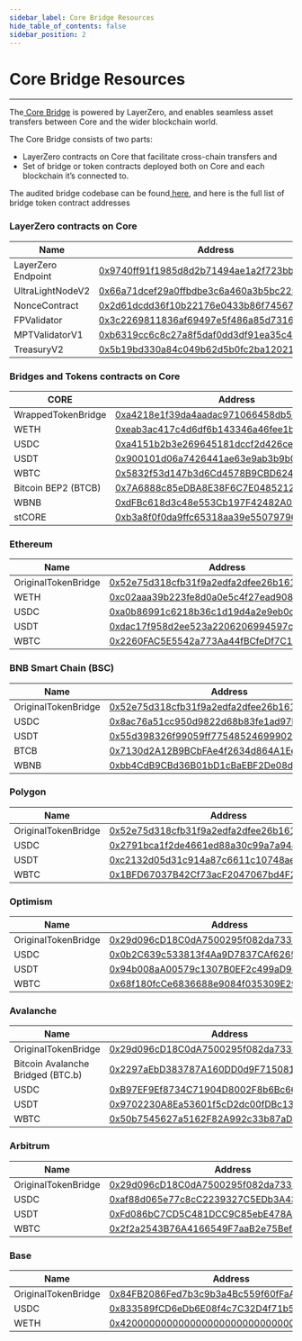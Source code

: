 ```yaml
---
sidebar_label: Core Bridge Resources
hide_table_of_contents: false
sidebar_position: 2
---
```


# Core Bridge Resources

---

The[ Core Bridge](https://bridge.coredao.org/) is powered by LayerZero, and enables seamless asset transfers between Core and the wider blockchain world.

The Core Bridge consists of two parts:

- LayerZero contracts on Core that facilitate cross-chain transfers and
- Set of bridge or token contracts deployed both on Core and each blockchain it’s connected to.

The audited bridge codebase can be found[ here](https://github.com/LayerZero-Labs/wrapped-asset-bridge), and here is the full list of bridge token contract addresses

### LayerZero contracts on Core

| Name               | Address                                                                                                                   |
| ------------------ | ------------------------------------------------------------------------------------------------------------------------- |
| LayerZero Endpoint | [0x9740ff91f1985d8d2b71494ae1a2f723bb3ed9e4](https://scan.coredao.org/address/0x9740ff91f1985d8d2b71494ae1a2f723bb3ed9e4) |
| UltraLightNodeV2   | [0x66a71dcef29a0ffbdbe3c6a460a3b5bc225cd675](https://scan.coredao.org/address/0x66a71dcef29a0ffbdbe3c6a460a3b5bc225cd675) |
| NonceContract      | [0x2d61dcdd36f10b22176e0433b86f74567d529aaa](https://scan.coredao.org/address/0x2d61dcdd36f10b22176e0433b86f74567d529aaa) |
| FPValidator        | [0x3c2269811836af69497e5f486a85d7316753cf62](https://scan.coredao.org/address/0x3c2269811836af69497e5f486a85d7316753cf62) |
| MPTValidatorV1     | [0xb6319cc6c8c27a8f5daf0dd3df91ea35c4720dd7](https://scan.coredao.org/address/0xb6319cc6c8c27a8f5daf0dd3df91ea35c4720dd7) |
| TreasuryV2         | [0x5b19bd330a84c049b62d5b0fc2ba120217a18c1c](https://scan.coredao.org/address/0x5b19bd330a84c049b62d5b0fc2ba120217a18c1c) |

### Bridges and Tokens contracts on Core

| CORE                | Address                                                                                                                   |
| ------------------- | ------------------------------------------------------------------------------------------------------------------------- |
| WrappedTokenBridge  | [0xa4218e1f39da4aadac971066458db56e901bcbde](https://scan.coredao.org/address/0xa4218e1f39da4aadac971066458db56e901bcbde) |
| WETH                | [0xeab3ac417c4d6df6b143346a46fee1b847b50296](https://scan.coredao.org/address/0xeab3ac417c4d6df6b143346a46fee1b847b50296) |
| USDC                | [0xa4151b2b3e269645181dccf2d426ce75fcbdeca9](https://scan.coredao.org/address/0xa4151b2b3e269645181dccf2d426ce75fcbdeca9) |
| USDT                | [0x900101d06a7426441ae63e9ab3b9b0f63be145f1](https://scan.coredao.org/address/0x900101d06a7426441ae63e9ab3b9b0f63be145f1) |
| WBTC                | [0x5832f53d147b3d6Cd4578B9CBD62425C7ea9d0Bd](https://scan.coredao.org/address/0x5832f53d147b3d6Cd4578B9CBD62425C7ea9d0Bd) |
| Bitcoin BEP2 (BTCB) | [0x7A6888c85eDBA8E38F6C7E0485212da602761C08](https://scan.coredao.org/address/0x7A6888c85eDBA8E38F6C7E0485212da602761C08) |
| WBNB                | [0xdFBc618d3c48e553Cb197F42482A0795bef7fe28](https://scan.coredao.org/address/0xdFBc618d3c48e553Cb197F42482A0795bef7fe28) |
| stCORE              | [0xb3a8f0f0da9ffc65318aa39e55079796093029ad](https://scan.coredao.org/token/0xb3a8f0f0da9ffc65318aa39e55079796093029ad)   |

### Ethereum

| Name                | Address                                                                                                               |
| ------------------- | --------------------------------------------------------------------------------------------------------------------- |
| OriginalTokenBridge | [0x52e75d318cfb31f9a2edfa2dfee26b161255b233](https://etherscan.io/address/0x52e75d318cfb31f9a2edfa2dfee26b161255b233) |
| WETH                | [0xc02aaa39b223fe8d0a0e5c4f27ead9083c756cc2](https://etherscan.io/address/0xc02aaa39b223fe8d0a0e5c4f27ead9083c756cc2) |
| USDC                | [0xa0b86991c6218b36c1d19d4a2e9eb0ce3606eb48](https://etherscan.io/address/0xa0b86991c6218b36c1d19d4a2e9eb0ce3606eb48) |
| USDT                | [0xdac17f958d2ee523a2206206994597c13d831ec7](https://etherscan.io/address/0xdac17f958d2ee523a2206206994597c13d831ec7) |
| WBTC                | [0x2260FAC5E5542a773Aa44fBCfeDf7C193bc2C599](https://etherscan.io/address/0x2260FAC5E5542a773Aa44fBCfeDf7C193bc2C599) |

### BNB Smart Chain (BSC)

| Name                | Address                                                                                                              |
| ------------------- | -------------------------------------------------------------------------------------------------------------------- |
| OriginalTokenBridge | [0x52e75d318cfb31f9a2edfa2dfee26b161255b233](https://bscscan.com/address/0x52e75d318cfb31f9a2edfa2dfee26b161255b233) |
| USDC                | [0x8ac76a51cc950d9822d68b83fe1ad97b32cd580d](https://bscscan.com/address/0x8ac76a51cc950d9822d68b83fe1ad97b32cd580d) |
| USDT                | [0x55d398326f99059ff775485246999027b3197955](https://bscscan.com/address/0x55d398326f99059ff775485246999027b3197955) |
| BTCB                | [0x7130d2A12B9BCbFAe4f2634d864A1Ee1Ce3Ead9c](https://bscscan.com/address/0x7130d2A12B9BCbFAe4f2634d864A1Ee1Ce3Ead9c) |
| WBNB                | [0xbb4CdB9CBd36B01bD1cBaEBF2De08d9173bc095c](https://bscscan.com/address/0xbb4CdB9CBd36B01bD1cBaEBF2De08d9173bc095c) |

### Polygon

| Name                | Address                                                                                                                  |
| ------------------- | ------------------------------------------------------------------------------------------------------------------------ |
| OriginalTokenBridge | [0x52e75d318cfb31f9a2edfa2dfee26b161255b233](https://polygonscan.com/address/0x52e75d318cfb31f9a2edfa2dfee26b161255b233) |
| USDC                | [0x2791bca1f2de4661ed88a30c99a7a9449aa84174](https://polygonscan.com/address/0x2791bca1f2de4661ed88a30c99a7a9449aa84174) |
| USDT                | [0xc2132d05d31c914a87c6611c10748aeb04b58e8f](https://polygonscan.com/address/0xc2132d05d31c914a87c6611c10748aeb04b58e8f) |
| WBTC                | [0x1BFD67037B42Cf73acF2047067bd4F2C47D9BfD6](https://polygonscan.com/address/0x1BFD67037B42Cf73acF2047067bd4F2C47D9BfD6) |

### Optimism

| Name                | Address                                                                                                                          |
| ------------------- | -------------------------------------------------------------------------------------------------------------------------------- |
| OriginalTokenBridge | [0x29d096cD18C0dA7500295f082da73316d704031A](https://optimistic.etherscan.io/address/0x29d096cD18C0dA7500295f082da73316d704031A) |
| USDC                | [0x0b2C639c533813f4Aa9D7837CAf62653d097Ff85](https://optimistic.etherscan.io/address/0x0b2C639c533813f4Aa9D7837CAf62653d097Ff85) |
| USDT                | [0x94b008aA00579c1307B0EF2c499aD98a8ce58e58](https://optimistic.etherscan.io/address/0x94b008aA00579c1307B0EF2c499aD98a8ce58e58) |
| WBTC                | [0x68f180fcCe6836688e9084f035309E29Bf0A2095](https://optimistic.etherscan.io/address/0x68f180fcCe6836688e9084f035309E29Bf0A2095) |

### Avalanche

| Name                              | Address                                                                                                                              |
| --------------------------------- | ------------------------------------------------------------------------------------------------------------------------------------ |
| OriginalTokenBridge               | [0x29d096cD18C0dA7500295f082da73316d704031A](https://avascan.info/blockchain/all/address/0x29d096cD18C0dA7500295f082da73316d704031A) |
| Bitcoin Avalanche Bridged (BTC.b) | [0x2297aEbD383787A160DD0d9F71508148769342E](https://avascan.info/blockchain/all/address/0x2297aEbD383787A160DD0d9F71508148769342E)   |
| USDC                              | [0xB97EF9Ef8734C71904D8002F8b6Bc66Dd9c48a6E](https://avascan.info/blockchain/all/address/0xB97EF9Ef8734C71904D8002F8b6Bc66Dd9c48a6E) |
| USDT                              | [0x9702230A8Ea53601f5cD2dc00fDBc13d4dF4A8c7](https://avascan.info/blockchain/all/address/0x9702230A8Ea53601f5cD2dc00fDBc13d4dF4A8c7) |
| WBTC                              | [0x50b7545627a5162F82A992c33b87aDc75187B218](https://avascan.info/blockchain/all/address/0x50b7545627a5162F82A992c33b87aDc75187B218) |

### Arbitrum

| Name                | Address                                                                                                              |
| ------------------- | -------------------------------------------------------------------------------------------------------------------- |
| OriginalTokenBridge | [0x29d096cD18C0dA7500295f082da73316d704031A](https://arbiscan.io/address/0x29d096cD18C0dA7500295f082da73316d704031A) |
| USDC                | [0xaf88d065e77c8cC2239327C5EDb3A432268e5831](https://arbiscan.io/address/0xaf88d065e77c8cC2239327C5EDb3A432268e5831) |
| USDT                | [0xFd086bC7CD5C481DCC9C85ebE478A1C0b69FCbb9](https://arbiscan.io/address/0xFd086bC7CD5C481DCC9C85ebE478A1C0b69FCbb9) |
| WBTC                | [0x2f2a2543B76A4166549F7aaB2e75Bef0aefC5B0f](https://arbiscan.io/address/0x2f2a2543B76A4166549F7aaB2e75Bef0aefC5B0f) |

### Base

| Name                | Address                                                                                                               |
| ------------------- | --------------------------------------------------------------------------------------------------------------------- |
| OriginalTokenBridge | [0x84FB2086Fed7b3c9b3a4Bc559f60fFaA91507879](https://basescan.org/address/0x84FB2086Fed7b3c9b3a4Bc559f60fFaA91507879) |
| USDC                | [0x833589fCD6eDb6E08f4c7C32D4f71b54bdA02913](https://basescan.org/address/0x833589fCD6eDb6E08f4c7C32D4f71b54bdA02913) |
| WETH                | [0x4200000000000000000000000000000000000006](https://basescan.org/address/0x4200000000000000000000000000000000000006) |
